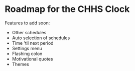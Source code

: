 # Roadmap for the CHHS Clock

Features to add soon:
- Other schedules
- Auto selection of schedules
- Time 'til next period
- Settings menu
- Flashing colon
- Motivational quotes
- Themes
